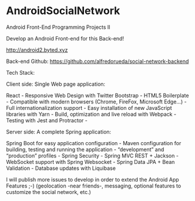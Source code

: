 # AndroidSocialNetwork
Android Front-End Programming Projects II 

Develop an Android Front-end for this Back-end!

http://android2.byted.xyz

Back-end Github:
https://github.com/alfredorueda/social-network-backend

Tech Stack:

Client side:
Single Web page application:

React -
Responsive Web Design with Twitter Bootstrap -
HTML5 Boilerplate - 
Compatible with modern browsers (Chrome, FireFox, Microsoft Edge…) -
Full internationalization support -
Easy installation of new JavaScript libraries with Yarn -
Build, optimization and live reload with Webpack -
Testing with Jest and Protractor -

Server side:
A complete Spring application:

Spring Boot for easy application configuration -
Maven configuration for building, testing and running the application -
“development” and “production” profiles -
Spring Security -
Spring MVC REST + Jackson -
WebSocket support with Spring Websocket -
Spring Data JPA + Bean Validation -
Database updates with Liquibase 

I will publish more issues to develop in order to extend the Android App Features ;-)
(geolocation -near friends-, messaging, optional features to customize the social network, etc.)




